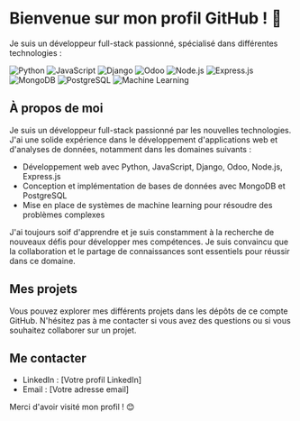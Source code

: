 # Bienvenue sur mon profil GitHub ! 👋

Je suis un développeur full-stack passionné, spécialisé dans différentes technologies :

![Python](https://img.shields.io/badge/Python-3776AB?style=for-the-badge&logo=python&logoColor=white)
![JavaScript](https://img.shields.io/badge/JavaScript-F7DF1E?style=for-the-badge&logo=javascript&logoColor=black)
![Django](https://img.shields.io/badge/Django-092E20?style=for-the-badge&logo=django&logoColor=white)
![Odoo](https://img.shields.io/badge/Odoo-008784?style=for-the-badge&logo=odoo&logoColor=white)
![Node.js](https://img.shields.io/badge/Node.js-43853D?style=for-the-badge&logo=node.js&logoColor=white)
![Express.js](https://img.shields.io/badge/Express.js-404D59?style=for-the-badge)
![MongoDB](https://img.shields.io/badge/MongoDB-4EA94B?style=for-the-badge&logo=mongodb&logoColor=white)
![PostgreSQL](https://img.shields.io/badge/PostgreSQL-316192?style=for-the-badge&logo=postgresql&logoColor=white)
![Machine Learning](https://img.shields.io/badge/Machine%20Learning-2C3E50?style=for-the-badge&logo=machinelearning&logoColor=white)

## À propos de moi

Je suis un développeur full-stack passionné par les nouvelles technologies. J'ai une solide expérience dans le développement d'applications web et d'analyses de données, notamment dans les domaines suivants :

- Développement web avec Python, JavaScript, Django, Odoo, Node.js, Express.js
- Conception et implémentation de bases de données avec MongoDB et PostgreSQL
- Mise en place de systèmes de machine learning pour résoudre des problèmes complexes

J'ai toujours soif d'apprendre et je suis constamment à la recherche de nouveaux défis pour développer mes compétences. Je suis convaincu que la collaboration et le partage de connaissances sont essentiels pour réussir dans ce domaine.

## Mes projets

Vous pouvez explorer mes différents projets dans les dépôts de ce compte GitHub. N'hésitez pas à me contacter si vous avez des questions ou si vous souhaitez collaborer sur un projet.

## Me contacter

- LinkedIn : [Votre profil LinkedIn]
- Email : [Votre adresse email]

Merci d'avoir visité mon profil ! 😊